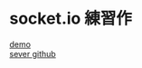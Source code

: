 # socket.io 練習作
[demo](https://timely-custard-f8504d.netlify.app/) <br/>
[sever github](https://github.com/Holin5566/chat-room-server)

